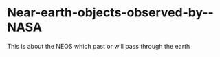 # Near-earth-objects-observed-by--NASA
This is about the NEOS which past or will pass through the earth
